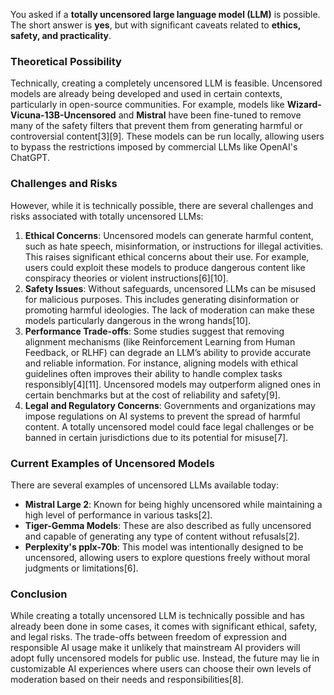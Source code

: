 You asked if a **totally uncensored large language model (LLM)** is possible. The short answer is **yes**, but with significant caveats related to **ethics, safety, and practicality**.

### Theoretical Possibility

Technically, creating a completely uncensored LLM is feasible. Uncensored models are already being developed and used in certain contexts, particularly in open-source communities. For example, models like **Wizard-Vicuna-13B-Uncensored** and **Mistral** have been fine-tuned to remove many of the safety filters that prevent them from generating harmful or controversial content\[3]\[9]. These models can be run locally, allowing users to bypass the restrictions imposed by commercial LLMs like OpenAI's ChatGPT.

### Challenges and Risks

However, while it is technically possible, there are several challenges and risks associated with totally uncensored LLMs:

1. **Ethical Concerns**: Uncensored models can generate harmful content, such as hate speech, misinformation, or instructions for illegal activities. This raises significant ethical concerns about their use. For example, users could exploit these models to produce dangerous content like conspiracy theories or violent instructions\[6]\[10].
2. **Safety Issues**: Without safeguards, uncensored LLMs can be misused for malicious purposes. This includes generating disinformation or promoting harmful ideologies. The lack of moderation can make these models particularly dangerous in the wrong hands\[10].
3. **Performance Trade-offs**: Some studies suggest that removing alignment mechanisms (like Reinforcement Learning from Human Feedback, or RLHF) can degrade an LLM’s ability to provide accurate and reliable information. For instance, aligning models with ethical guidelines often improves their ability to handle complex tasks responsibly\[4]\[11]. Uncensored models may outperform aligned ones in certain benchmarks but at the cost of reliability and safety\[9].
4. **Legal and Regulatory Concerns**: Governments and organizations may impose regulations on AI systems to prevent the spread of harmful content. A totally uncensored model could face legal challenges or be banned in certain jurisdictions due to its potential for misuse\[7].

### Current Examples of Uncensored Models

There are several examples of uncensored LLMs available today:

- **Mistral Large 2**: Known for being highly uncensored while maintaining a high level of performance in various tasks\[2].
- **Tiger-Gemma Models**: These are also described as fully uncensored and capable of generating any type of content without refusals\[2].
- **Perplexity's pplx-70b**: This model was intentionally designed to be uncensored, allowing users to explore questions freely without moral judgments or limitations\[6].

### Conclusion

While creating a totally uncensored LLM is technically possible and has already been done in some cases, it comes with significant ethical, safety, and legal risks. The trade-offs between freedom of expression and responsible AI usage make it unlikely that mainstream AI providers will adopt fully uncensored models for public use. Instead, the future may lie in customizable AI experiences where users can choose their own levels of moderation based on their needs and responsibilities\[8].

&#x20;
